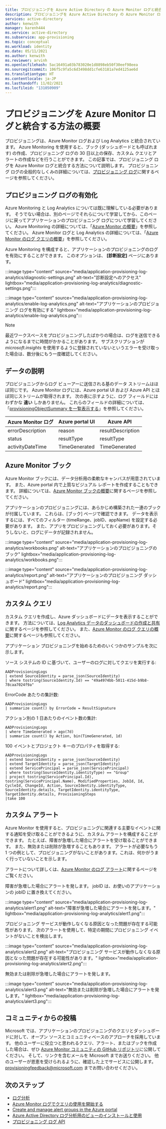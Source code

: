 ```yaml
---
title: プロビジョニングを Azure Active Directory の Azure Monitor ログと統合する方法について説明します。
description: プロビジョニングを Azure Active Directory の Azure Monitor ログと統合する方法について説明します。
services: active-directory
author: kenwith
manager: karenh444
ms.service: active-directory
ms.subservice: app-provisioning
ms.topic: conceptual
ms.workload: identity
ms.date: 05/11/2021
ms.author: kenwith
ms.reviewer: arvinh
ms.openlocfilehash: 5ac16491a03b783020e1d8898eb50f30eef98eea
ms.sourcegitcommit: 106f5c9fa5c6d3498dd1cfe63181a7ed4125ae6d
ms.translationtype: HT
ms.contentlocale: ja-JP
ms.lasthandoff: 11/02/2021
ms.locfileid: "131050909"
---
```

# <a name="understand-how-provisioning-integrates-with-azure-monitor-logs"></a>プロビジョニングを Azure Monitor ログと統合する方法の概要

プロビジョニングは、Azure Monitor ログおよび Log Analytics と統合されています。 Azure Monitoring を使用すると、ブック (ダッシュボードとも呼ばれます) の作成、プロビジョニング ログの 30 日以上の保存、カスタム クエリとアラートの作成などを行うことができます。 この記事では、プロビジョニング ログを Azure Monitor ログと統合する方法について説明します。 プロビジョニング ログの全般的なしくみの詳細については、[プロビジョニング ログ](../reports-monitoring/concept-provisioning-logs.md)に関するページを参照してください。

## <a name="enabling-provisioning-logs"></a>プロビジョニング ログの有効化

Azure Monitoring と Log Analytics については既に理解している必要があります。 そうでない場合は、別のページでそれらについて学習してから、このページに戻ってアプリケーションのプロビジョニング ログについて学習してください。 Azure Monitoring の詳細については、「[Azure Monitor の概要](../../azure-monitor/overview.md)」を参照してください。 Azure Monitor ログと Log Analytics の詳細については、「[Azure Monitor のログ クエリの概要](../../azure-monitor/logs/log-query-overview.md)」を参照してください。

Azure Monitoring を構成すると、アプリケーションのプロビジョニングのログを有効にすることができます。 このオプションは、 **[診断設定]** ページにあります。

:::image type="content" source="media/application-provisioning-log-analytics/diagnostic-settings.png" alt-text="診断設定へのアクセス" lightbox="media/application-provisioning-log-analytics/diagnostic-settings.png":::

:::image type="content" source="media/application-provisioning-log-analytics/enable-log-analytics.png" alt-text="アプリケーションのプロビジョニング ログを有効にする" lightbox="media/application-provisioning-log-analytics/enable-log-analytics.png":::

> [!NOTE]
> 最近ワークスペースをプロビジョニングしたばかりの場合は、ログを送信できるようになるまでに時間がかかることがあります。 サブスクリプションが  *microsoft.insights* を使用するように登録されていないというエラーを受け取った場合は、数分後にもう一度確認してください。

## <a name="understanding-the-data"></a>データの説明
プロビジョニングからログ ビューアーに送信される基のデータ ストリームはほぼ同じです。 Azure Monitor ログには、Azure portal UI および Azure API とほぼ同じストリームが取得されます。 次の表に示すように、ログ フィールドにはわずかな **違い** しかありません。 これらのフィールドの詳細については、「[provisioningObjectSummary を一覧表示する](/graph/api/provisioningobjectsummary-list?preserve-view=true&tabs=http&view=graph-rest-beta)」を参照してください。

|Azure Monitor ログ   |Azure portal UI   |Azure API |
|----------|-----------|------------|
|errorDescription |reason |resultDescription |
|status |resultType |resultType |
|activityDateTime |TimeGenerated |TimeGenerated |


## <a name="azure-monitor-workbooks"></a>Azure Monitor ブック

Azure Monitor ブックには、データ分析用の柔軟なキャンバスが用意されています。 また、Azure portal 内で上質なビジュアル レポートを作成することもできます。 詳細については、[Azure Monitor ブックの概要](../../azure-monitor/visualize/workbooks-overview.md)に関するページを参照してください。

アプリケーションのプロビジョニングには、あらかじめ構築された一連のブックが付属しています。 これらは、[ブック] ページで確認できます。 データを表示するには、すべてのフィルター (timeRange、jobID、appName) を設定する必要があります。 また、アプリをプロビジョニングしておく必要があります。そうしないと、ログにデータが記録されません。

:::image type="content" source="media/application-provisioning-log-analytics/workbooks.png" alt-text="アプリケーションのプロビジョニングのブック" lightbox="media/application-provisioning-log-analytics/workbooks.png":::

:::image type="content" source="media/application-provisioning-log-analytics/report.png" alt-text="アプリケーションのプロビジョニング ダッシュボード" lightbox="media/application-provisioning-log-analytics/report.png":::

## <a name="custom-queries"></a>カスタム クエリ

カスタム クエリを作成し、Azure ダッシュボードにデータを表示することができます。 方法については、[Log Analytics データのダッシュボードの作成と共有](../../azure-monitor/logs/get-started-queries.md)に関するページを参照してください。 また、[Azure Monitor のログ クエリの概要](../../azure-monitor/logs/log-query-overview.md)に関するページも参照してください。

アプリケーション プロビジョニングを始めるためのいくつかのサンプルを次に示します。

ソース システムの ID に基づいて、ユーザーのログに対してクエリを実行する:
```kusto
AADProvisioningLogs
| extend SourceIdentity = parse_json(SourceIdentity)
| where tostring(SourceIdentity.Id) == "49a4974bb-5011-415d-b9b8-78caa7024f9a"
```

ErrorCode あたりの集計数:
```kusto
AADProvisioningLogs
| summarize count() by ErrorCode = ResultSignature
```

アクション別の 1 日あたりのイベント数の集計:
```kusto
AADProvisioningLogs
| where TimeGenerated > ago(7d)
| summarize count() by Action, bin(TimeGenerated, 1d)
```

100 イベントとプロジェクト キーのプロパティを取得する:
```kusto
AADProvisioningLogs
| extend SourceIdentity = parse_json(SourceIdentity)
| extend TargetIdentity = parse_json(TargetIdentity)
| extend ServicePrincipal = parse_json(ServicePrincipal)
| where tostring(SourceIdentity.identityType) == "Group"
| project tostring(ServicePrincipal.Id), tostring(ServicePrincipal.Name), ModifiedProperties, JobId, Id, CycleId, ChangeId, Action, SourceIdentity.identityType, SourceIdentity.details, TargetIdentity.identityType, TargetIdentity.details, ProvisioningSteps
|take 100
```

## <a name="custom-alerts"></a>カスタム アラート

Azure Monitor を使用すると、プロビジョニングに関連する主要なイベントに関する通知を受け取ることができるように、カスタム アラートを構成することができます。 たとえば、障害が急増した場合にアラートを受け取ることができます。 また、無効または削除が急増することもあります。 アラートが必要なもう 1 つの例として、プロビジョニングがないことがあります。これは、何かがうまく行っていないことを示します。

アラートについて詳しくは、[Azure Monitor のログ アラート](../../azure-monitor/alerts/alerts-log.md)に関するページをご覧ください。

障害が急増した場合にアラートを発します。 jobID は、お使いのアプリケーションの jobID に置き換えてください。

:::image type="content" source="media/application-provisioning-log-analytics/alert1.png" alt-text="障害が急増した場合にアラートを発します。" lightbox="media/application-provisioning-log-analytics/alert1.png":::

プロビジョニング サービスが動作しなくなる原因となった問題が存在する可能性があります。 次のアラートを使用して、特定の期間にプロビジョニング イベントがないことを検出します。

:::image type="content" source="media/application-provisioning-log-analytics/alert2.png" alt-text="プロビジョニング サービスが動作しなくなる原因となった問題が存在する可能性があります。" lightbox="media/application-provisioning-log-analytics/alert2.png":::

無効または削除が急増した場合にアラートを発します。

:::image type="content" source="media/application-provisioning-log-analytics/alert3.png" alt-text="無効または削除が急増した場合にアラートを発します。" lightbox="media/application-provisioning-log-analytics/alert3.png":::


## <a name="community-contributions"></a>コミュニティからの投稿

Microsoft では、アプリケーションのプロビジョニングのクエリとダッシュボードに対して、オープン ソースとコミュニティベースのアプローチを採用しています。 他のユーザーに役立つと思われるクエリ、アラート、またはブックを作成した場合は、ぜひ [Azure Monitor コミュニティの GitHub リポジトリ](https://github.com/microsoft/AzureMonitorCommunity)に公開してください。 そして、リンクを含むメールを Microsoft までお送りください。 他のユーザーが恩恵を受けられるように、確認した上でサービスに公開します。 provisioningfeedback@microsoft.com までお問い合わせください。

## <a name="next-steps"></a>次のステップ

- [ログ分析](../reports-monitoring/howto-analyze-activity-logs-log-analytics.md)
- [Azure Monitor ログでクエリの使用を開始する](../../azure-monitor/logs/get-started-queries.md)
- [Create and manage alert groups in the Azure portal](../../azure-monitor/alerts/action-groups.md)
- [Azure Active Directory ログ分析用のビューのインストールと使用](../reports-monitoring/howto-install-use-log-analytics-views.md)
- [プロビジョニング ログ API](/graph/api/resources/provisioningobjectsummary?preserve-view=true&view=graph-rest-beta)
